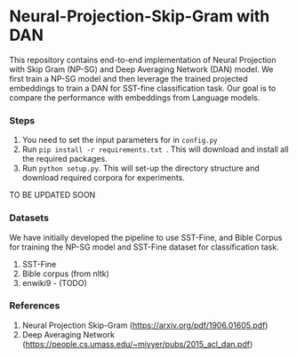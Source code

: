 # Neural-Projection-Skip-Gram with DAN

This repository contains end-to-end implementation of Neural Projection with Skip Gram (NP-SG) and Deep Averaging Network (DAN) model. We first train a NP-SG model and then leverage the trained projected embeddings to train a DAN for SST-fine classification task. Our goal is to compare the performance with embeddings from Language models.

### Steps

1. You need to set the input parameters for in `config.py` 
2. Run `pip install -r requirements.txt `. This will download and install all the required packages.
3. Run `python setup.py`. This will set-up the directory structure and download required corpora for experiments.

TO BE UPDATED SOON

### Datasets

We have initially developed the pipeline to use SST-Fine, and Bible Corpus for training the NP-SG model and SST-Fine dataset for classification task.

1. SST-Fine
2. Bible corpus (from nltk)
3. enwiki9 - (TODO)

### References

1. Neural Projection Skip-Gram (https://arxiv.org/pdf/1906.01605.pdf)
2. Deep Averaging Network (https://people.cs.umass.edu/~miyyer/pubs/2015_acl_dan.pdf)
